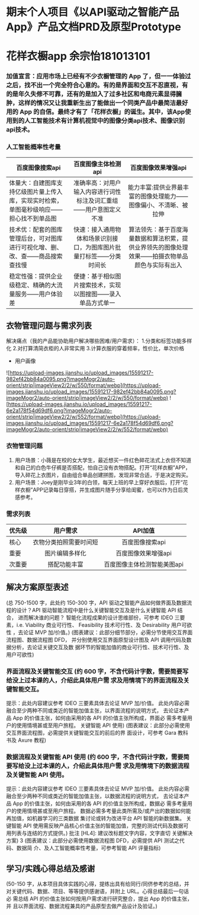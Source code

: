 # 期末个人项目《以API驱动之智能产品App》产品文档PRD及原型Prototype
# 花样衣橱app 余宗怡181013101
### 加值宣言：应用市场上已经有不少衣橱管理的 App 了，但一一体验过之后，找不出一个完全符合心意的。有的是界面和交互不忍直视，有的是年久失修不可靠，还有的是加入了过多社区和电商元素显得臃肿，这样的情况又让我重新生出了能做出一个同类产品中最简洁最好用的 App 的自信。最终才有了「花样衣橱」的诞生。其中，该App使用到的人工智能技术有计算机视觉中的图像分类api技术、图像识别api技术。
### 人工智能概率性考量

百度图像搜索api|百度图像主体检测api|百度图像效果增强api
---|:--:|:---:
体量大：自建图库支持亿级图片量上传入库，实现实时检索，单图毫秒级响应——担心找不到单品图|准确率高：对用户输入内容进行词性标注及词汇重组——用户意图定义不准|能力丰富:提供业界最丰富的图像处理能力——图像偏小、不清晰、被拉伸
技术优：配套的图库管理后台，可对图库进行可视化增、删、改、查——商品搜索查找慢|快速：接入通用物体和场景识别接口，为图库图片批量打标签——分类时间长|算法领先：基于百度海量数据和算法积累，提供业界领先的图像处理效果——拍摄衣物单品颜色与实际有出入
稳定性强：提供企业级稳定、精确的大流量服务——用户体验差|便捷：基于相似图片搜索技术，实现以图搜图——录入单品方式单一

## 衣物管理问题与需求列表
解决痛点（我的产品能协助用户解决哪些困难/用户需求）： 1.分类和标签功能多样化 2.对打算清简衣柜的人非常实用 3.计算衣服的穿着频率，性价比，单次价格

- 用户画像

![https://upload-images.jianshu.io/upload_images/15591217-982ef42bb84a0095.png?imageMogr2/auto-orient/strip|imageView2/2/w/550/format/webp](https://upload-images.jianshu.io/upload_images/15591217-982ef42bb84a0095.png?imageMogr2/auto-orient/strip|imageView2/2/w/550/format/webp)
![https://upload-images.jianshu.io/upload_images/15591217-6e2a178f54d69df6.png?imageMogr2/auto-orient/strip|imageView2/2/w/552/format/webp](https://upload-images.jianshu.io/upload_images/15591217-6e2a178f54d69df6.png?imageMogr2/auto-orient/strip|imageView2/2/w/552/format/webp)

### 衣物管理问题

1. 用户场景：小薇是在校的女大学生，最近想买一件红色碎花法式上衣但不知道和自己的白色牛仔裤是否搭配，怕自己没有衣物搭配。打开“花样衣橱”APP，导入碎花上衣图片，自由组合单品创建拼图，发现非常合适，于是决定购买。
2. 用户场景：Joey是刚毕业3年的白领，每天上班的早上穿好衣服后，打开“花样衣橱”APP记录每日穿搭，并生成图片随手分享给闺蜜，也可以作为日后灵感参考。

### 需求列表

优先级|用户需求|API加值
---|:--:|:---:
核心|衣物分类拍照需要时间短|百度图像搜索api
重要|图片编辑多样化|百度图像效果增强api
次重要|搭配功能丰富|百度图像主体检测智能美图api

## 解决方案原型表述 
(总 750-1500 字，此处约 150-300 字，API 驱动之智能产品如何做界面及数据流 程的设计？API 驱动智能流程中是什么关键智能交互及是什么关键智能 API 结合， 进而解决谁的问题？ 
智能化流程成果的设计思维部份，可参考 IDEO 三要素，i.e. Viability 商业可行性、 Feasibility 技术可行性、及 Desirability 用户可欲性 ，去论证 MVP 加/价值。) 
(图表建议：此部分细节部分，必需分节使用交互界面流程图、数据流程图 DFD， 并分别使用交互界面原型设计图及 API 调用代码及数据分析，去论证关键交互及数 据环节的智能加值的商业可行性、技术可行性、及用户可欲性) 
### 界面流程及关键智能交互 (约 600 字，不含代码计字数，需要简要写给没上过本课的人，介绍此具体用户需 求及用情境下的界面流程及关键智能交互。 
提示：此处内容建议参考 IDEO 三要素具体去论证 MVP 加/价值。 
此处内容必需融合至少两种不同或类近的智能加值主张，以界面流程的说明方式， 去论证本产品 App 的价值主张，如何由采用的各 API 的价值主张所构成，界面必 需多考量用户的使用情境甚或至用户旅程。 
关键智能 API 使用) 
(图表建议：此部分必需使用交互界面流程图，必需提供关键智能交互的前后的界 面设计，可参考 Gara 教科书及 Axure 教程) 
### 数据流程及关键智能 API 使用 (约 600 字，不含代码计字数，需要简要写给没上过本课的人，介绍此具体用户需 求及用情境下的数据流程及关键智能 API 使用。 
提示：此处内容建议参考 IDEO 三要素具体去论证 MVP 加/价值。 
此处内容必需融合至少两种不同或类近的智能加值主张，以数据流程的说明方式， 去论证本产品 App 的价值主张，如何由采用的各 API 的价值主张所构成，数据必 需多考量用户的使用情境甚或至用户旅程。 
数据必需多考量此类所需及/或产出的数据如何能再加值，如机器学习的三类数据 集讨论或转为改进平台 API 智能的新数据集。 
关键智能 API 使用需反映产品核心价值主张的智能加值，完整的测试代码及数据可 用列表与连结的方式提供。) 
批注 [HL4]: 建议改标题文字内容，文字直切 关键解决方案) 
3 
(图表建议：此部分必需使用数据流程图 DFD，必需提供 API 测试之代码、数据简 介、及人工智能概率性考量，可参考智能 API 评量指标) 
## 学习/实践心得总结及感谢 
(50-150 字，从本项目具体实践的心得，提练出具有给同行/同侪参考的总结，并 对关键代码、数据、项目、等等提供感谢语，并附上 URL。心得总结最后一句话必 需总结 API 的价值主张如何按用户需求进行研究整合，提出 App 的价值主张，并 且以界面流程、数据流程兼具的产品原型去做产品设计及验证。) 
